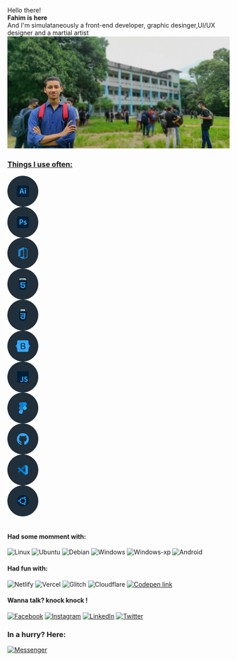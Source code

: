 Hello there! <br>
**Fahim is here** <br>
And I'm simulataneously a front-end developer, graphic desinger,UI/UX designer and a martial artist
![Mahtamun Hoque Fahim standing alone in front of his school](https://raw.githubusercontent.com/mahtamun-hoque-fahim/server/main/for-readme/1629271120685(1).jpg) <br>

<u><h3>Things I use often:</h3></u>
<div height="90rem" width="210rem" style="display:grid;">
<img src="https://raw.githubusercontent.com/mahtamun-hoque-fahim/server/48cb0cab391c310afca7186acfdf3cef90b71b2b/for-readme/readme%20badge%201.svg" alt=" Adobe Illustraotr  " style="display:block;" height="70rem">
<img src="https://raw.githubusercontent.com/mahtamun-hoque-fahim/server/48cb0cab391c310afca7186acfdf3cef90b71b2b/for-readme/readme%20badge%202.svg" alt=" Adobe Photoshop  " style="display:block;" height="70rem">
<img src="https://raw.githubusercontent.com/mahtamun-hoque-fahim/server/48cb0cab391c310afca7186acfdf3cef90b71b2b/for-readme/readme%20badge%203.svg" alt=" Microsoft Office  " style="display:block;" height="70rem">
<img src="https://raw.githubusercontent.com/mahtamun-hoque-fahim/server/48cb0cab391c310afca7186acfdf3cef90b71b2b/for-readme/readme%20badge%204.svg" alt=" HTML5  " style="display:block;" height="70rem">
<img src="https://raw.githubusercontent.com/mahtamun-hoque-fahim/server/48cb0cab391c310afca7186acfdf3cef90b71b2b/for-readme/readme%20badge%205.svg" alt=" CSS3  " style="display:block;" height="70rem">
<img src="https://raw.githubusercontent.com/mahtamun-hoque-fahim/server/48cb0cab391c310afca7186acfdf3cef90b71b2b/for-readme/readme%20badge%206.svg" alt=" Bootstrap  " style="display:block;" height="70rem">
<img src="https://raw.githubusercontent.com/mahtamun-hoque-fahim/server/48cb0cab391c310afca7186acfdf3cef90b71b2b/for-readme/readme%20badge%207.svg" alt="  JavaScript " style="display:block;" height="70rem">
<img src="https://raw.githubusercontent.com/mahtamun-hoque-fahim/server/48cb0cab391c310afca7186acfdf3cef90b71b2b/for-readme/readme%20badge%2011.svg" alt="  Git " style="display:block;" height="70rem">
<img src="https://raw.githubusercontent.com/mahtamun-hoque-fahim/server/48cb0cab391c310afca7186acfdf3cef90b71b2b/for-readme/readme%20badge%209.svg" alt=" Github  " style="display:block;" height="70rem">
<img src="https://raw.githubusercontent.com/mahtamun-hoque-fahim/server/48cb0cab391c310afca7186acfdf3cef90b71b2b/for-readme/readme%20badge%2010.svg" alt="  JavaScript " style="display:block;" height="70rem">
<img src="https://raw.githubusercontent.com/mahtamun-hoque-fahim/server/48cb0cab391c310afca7186acfdf3cef90b71b2b/for-readme/readme%20badge%2012.svg" alt=" Github  " style="display:block;" height="70rem">
</div>
<br>

#### Had some momment with:
![Linux](https://img.shields.io/badge/Linux-001D33?style=for-the-badge&logo=linux&logoColor=2FA0F3)
![Ubuntu](https://img.shields.io/badge/Ubuntu-001D33?style=for-the-badge&logo=ubuntu&logoColor=2FA0F3)
![Debian](https://img.shields.io/badge/Debian-001D33?style=for-the-badge&logo=debian&logoColor=2FA0F3)
![Windows](https://img.shields.io/badge/Windows-001D33?style=for-the-badge&logo=windows&logoColor=2FA0F3)
![Windows-xp](https://img.shields.io/badge/Windows_XP-001D33?style=for-the-badge&logo=windows-xp&logoColor=2FA0F3)
![Android](https://img.shields.io/badge/Android-001D33?style=for-the-badge&logo=android&logoColor=2FA0F3)

#### Had fun with:
![Netlify](https://img.shields.io/badge/Netlify-001D33?style=for-the-badge&logo=netlify&logoColor=2FA0F3)
![Vercel](https://img.shields.io/badge/Vercel-001D33?style=for-the-badge&logo=vercel&logoColor=2FA0F3)
![Glitch](https://img.shields.io/badge/Glitch-001D33?style=for-the-badge&logo=glitch&logoColor=2FA0F3)
![Cloudflare](https://img.shields.io/badge/Cloudflare-001D33?style=for-the-badge&logo=Cloudflare&logoColor=2FA0F3)
[![Codepen link](https://img.shields.io/badge/Codepen-001D33?style=for-the-badge&logo=codepen&logoColor=2FA0F3)](https://codepen.io/mahtamunhoquefahim)


#### Wanna talk? knock knock !

[![Facebook](https://img.shields.io/badge/Facebook-%23001D33.svg?style=for-the-badge&logo=Facebook&logoColor=2FA0F3)](https://facebook.com/fahimspacealt)
[![Instagram](https://img.shields.io/badge/Instagram-%23001D33.svg?style=for-the-badge&logo=Instagram&logoColor=2FA0F3)](https://instagram.com/mahtamunhoquefahim)
[![LinkedIn](https://img.shields.io/badge/linkedin-%23001D33.svg?style=for-the-badge&logo=linkedin&logoColor=2FA0F3)](linkedin.com/in/mahtamun-hoque-fahim)
[![Twitter](https://img.shields.io/badge/Twitter-001D33?style=for-the-badge&logo=twitter&logoColor=2FA0F3)](https://twitter.com/mahtamunF)



### In a hurry? Here:
[![Messenger](https://img.shields.io/badge/Messenger-001D33?style=for-the-badge&logo=messenger&logoColor=cyan)](https://m.me/mahtamunhoque.fahim)

